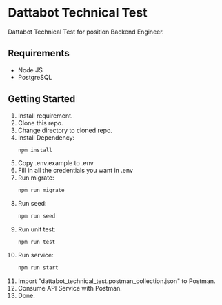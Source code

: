 # Dattabot Technical Test
Dattabot Technical Test for position Backend Engineer.

## Requirements
* Node JS
* PostgreSQL

## Getting Started
1. Install requirement.
2. Clone this repo.
3. Change directory to cloned repo.
4. Install Dependency:
    ```bash
    npm install
    ```
5. Copy .env.example to .env
6. Fill in all the credentials you want in .env
7. Run migrate:
    ```bash
    npm run migrate 
    ```
8. Run seed:
    ```bash
    npm run seed 
    ```
9. Run unit test:
    ```bash
    npm run test 
    ```
10. Run service:
    ```bash
    npm run start 
    ```
11. Import "dattabot_technical_test.postman_collection.json" to Postman.
12. Consume API Service with Postman.
13. Done.
